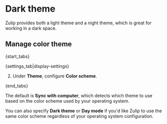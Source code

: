 # Dark theme

Zulip provides both a light theme and a night theme, which is great
for working in a dark space.

## Manage color theme

{start_tabs}

{settings_tab|display-settings}

2. Under **Theme**, configure **Color scheme**.

{end_tabs}

The default is **Sync with computer**, which detects which theme to use based
on the color scheme used by your operating system.

You can also specify **Dark theme** or **Day mode** if you'd like
Zulip to use the same color scheme regardless of your operating system
configuration.
